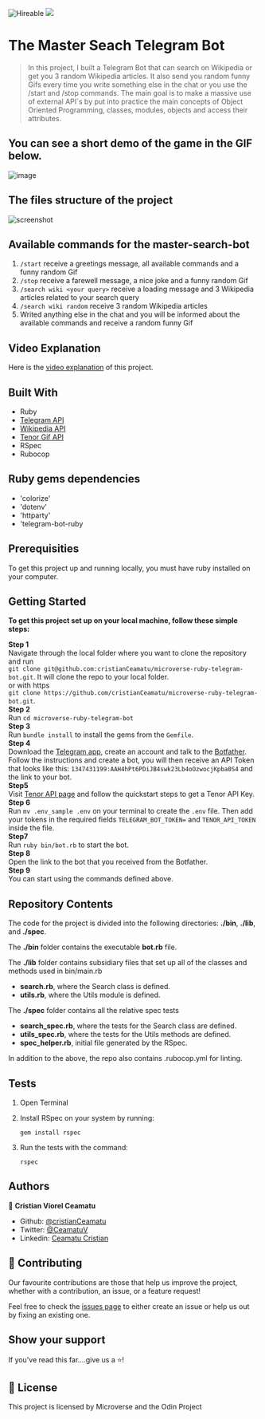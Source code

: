 ![Hireable](https://img.shields.io/badge/Hireable-yes-success) ![](https://img.shields.io/badge/-Microverse%20projects-blueviolet)

# The Master Seach Telegram Bot

> In this project, I built a Telegram Bot that can search on Wikipedia or get you 3 random Wikipedia articles. It also send you random funny Gifs every time you write something else in the chat or you use the /start and /stop commands. The main goal is to make a massive use of external API`s by put into practice the main concepts of Object Oriented Programming, classes, modules, objects and access their attributes.

## You can see a short demo of the game in the GIF below.
![image](.github/captured.gif)

## The files structure of the project
![screenshot](.github/folder-structure.png)

## Available commands for the master-search-bot

1. `/start` receive a greetings message, all available commands and a funny random Gif
2. `/stop` receive a farewell message, a nice joke and a funny random Gif
3. `/search wiki <your query>` receive a loading message and 3 Wikipedia articles related to your search query
2. `/search wiki random` receive 3 random Wikipedia articles
3. Writed anything else in the chat and you will be informed about the available commands and receive a random funny Gif

## Video Explanation

Here is the [video explanation](https://www.loom.com/share/de84556995414869b6f6e127f291ac27) of this project.

## Built With
* Ruby
* [Telegram API](https://core.telegram.org/api)
* [Wikipedia API](https://www.mediawiki.org/wiki/API:Main_page/en)
* [Tenor Gif API](https://tenor.com/gifapi/documentation)
* RSpec
* Rubocop

## Ruby gems dependencies
* 'colorize'
* 'dotenv'
* 'httparty'
* 'telegram-bot-ruby

## Prerequisities

To get this project up and running locally, you must have ruby installed on your computer.

## Getting Started

**To get this project set up on your local machine, follow these simple steps:**

**Step 1**<br>
Navigate through the local folder where you want to clone the repository and run<br>
`git clone git@github.com:cristianCeamatu/microverse-ruby-telegram-bot.git`. It will clone the repo to your local folder.<br>
or with https<br>
`git clone https://github.com/cristianCeamatu/microverse-ruby-telegram-bot.git`.<br>
**Step 2**<br>
Run `cd microverse-ruby-telegram-bot`<br>
**Step 3**<br>
Run `bundle install` to install the gems from the `Gemfile`.<br>
**Step 4**<br>
Download the [Telegram app](https://desktop.telegram.org/), create an account and talk to the [Botfather](https://t.me/botfather). Follow the instructions and create a bot, you will then receive an API Token that looks like this: `1347431199:AAH4hPt6PDiJB4swk23Lb4oOzwocjKpba0S4` and the link to your bot.<br>
**Step5**<br>
Visit [Tenor API page](https://tenor.com/gifapi/documentation) and follow the quickstart steps to get a Tenor API Key.<br>
**Step 6**<br>
Run `mv .env_sample .env` on your terminal to create the `.env` file. Then add your tokens in the required fields `TELEGRAM_BOT_TOKEN=` and `TENOR_API_TOKEN` inside the file.<br>
**Step7**<br>
Run `ruby bin/bot.rb` to start the bot.<br>
**Step 8**<br>
Open the link to the bot that you received from the Botfather.<br>
**Step 9**<br>
You can start using the commands defined above.<br>

## Repository Contents

The code for the project is divided into the following directories: **./bin**, **./lib**, and **./spec**.

The **./bin** folder contains the executable **bot.rb** file.

The **./lib** folder contains subsidiary files that set up all of the classes and methods used in bin/main.rb

- **search.rb**, where the Search class is defined.
- **utils.rb**, where the Utils module is defined.

The **./spec** folder contains all the relative spec tests

- **search_spec.rb**, where the tests for the Search class are defined.
- **utils_spec.rb**, where the tests for the Utils methods are defined.
- **spec_helper.rb**, initial file generated by the RSpec.

In addition to the above, the repo also contains .rubocop.yml for linting.

## Tests

1. Open Terminal

2. Install RSpec on your system by running:

    `gem install rspec`

3. Run the tests with the command:

    `rspec`

## Authors

👤 **Cristian Viorel Ceamatu**

- Github: [@cristianCeamatu](https://github.com/cristianCeamatu)
- Twitter: [@CeamatuV](https://twitter.com/CeamatuV)
- Linkedin: [Ceamatu Cristian](https://www.linkedin.com/in/ceamatu-cristian/)

## 🤝 Contributing

Our favourite contributions are those that help us improve the project, whether with a contribution, an issue, or a feature request!

Feel free to check the [issues page](https://github.com/cristianCeamatu/microverse-ruby-telegram-bot/issues) to either create an issue or help us out by fixing an existing one.

## Show your support

If you've read this far....give us a ⭐️!

## 📝 License

This project is licensed by Microverse and the Odin Project
